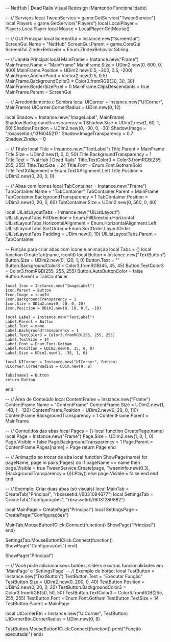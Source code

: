 -- NatHub | Dead Rails Visual Redesign (Mantendo Funcionalidade)

-- // Serviços
local TweenService = game:GetService("TweenService")
local Players = game:GetService("Players")
local LocalPlayer = Players.LocalPlayer
local Mouse = LocalPlayer:GetMouse()

-- // GUI Principal
local ScreenGui = Instance.new("ScreenGui")
ScreenGui.Name = "NatHub"
ScreenGui.Parent = game.CoreGui
ScreenGui.ZIndexBehavior = Enum.ZIndexBehavior.Sibling

-- // Janela Principal
local MainFrame = Instance.new("Frame")
MainFrame.Name = "MainFrame"
MainFrame.Size = UDim2.new(0, 600, 0, 400)
MainFrame.Position = UDim2.new(0.5, -300, 0.5, -200)
MainFrame.AnchorPoint = Vector2.new(0.5, 0.5)
MainFrame.BackgroundColor3 = Color3.fromRGB(30, 30, 30)
MainFrame.BorderSizePixel = 0
MainFrame.ClipsDescendants = true
MainFrame.Parent = ScreenGui

-- // Arredondamento e Sombra
local UICorner = Instance.new("UICorner", MainFrame)
UICorner.CornerRadius = UDim.new(0, 12)

local Shadow = Instance.new("ImageLabel", MainFrame)
Shadow.BackgroundTransparency = 1
Shadow.Size = UDim2.new(1, 60, 1, 60)
Shadow.Position = UDim2.new(0, -30, 0, -30)
Shadow.Image = "rbxassetid://1316045217"
Shadow.ImageTransparency = 0.7
Shadow.ZIndex = 0

-- // Título
local Title = Instance.new("TextLabel")
Title.Parent = MainFrame
Title.Size = UDim2.new(1, 0, 0, 50)
Title.BackgroundTransparency = 1
Title.Text = "NatHub | Dead Rails"
Title.TextColor3 = Color3.fromRGB(255, 255, 255)
Title.TextSize = 24
Title.Font = Enum.Font.GothamBold
Title.TextXAlignment = Enum.TextXAlignment.Left
Title.Position = UDim2.new(0, 20, 0, 0)

-- // Abas com Ícones
local TabContainer = Instance.new("Frame")
TabContainer.Name = "TabContainer"
TabContainer.Parent = MainFrame
TabContainer.BackgroundTransparency = 1
TabContainer.Position = UDim2.new(0, 20, 0, 60)
TabContainer.Size = UDim2.new(0, 560, 0, 40)

local UIListLayoutTabs = Instance.new("UIListLayout")
UIListLayoutTabs.FillDirection = Enum.FillDirection.Horizontal
UIListLayoutTabs.HorizontalAlignment = Enum.HorizontalAlignment.Left
UIListLayoutTabs.SortOrder = Enum.SortOrder.LayoutOrder
UIListLayoutTabs.Padding = UDim.new(0, 10)
UIListLayoutTabs.Parent = TabContainer

-- Função para criar abas com ícone e animação
local Tabs = {}
local function CreateTab(name, iconId)
    local Button = Instance.new("TextButton")
    Button.Size = UDim2.new(0, 120, 1, 0)
    Button.Text = ""
    Button.BackgroundColor3 = Color3.fromRGB(45, 45, 45)
    Button.TextColor3 = Color3.fromRGB(255, 255, 255)
    Button.AutoButtonColor = false
    Button.Parent = TabContainer

    local Icon = Instance.new("ImageLabel")
    Icon.Parent = Button
    Icon.Image = iconId
    Icon.BackgroundTransparency = 1
    Icon.Size = UDim2.new(0, 20, 0, 20)
    Icon.Position = UDim2.new(0, 10, 0.5, -10)

    local Label = Instance.new("TextLabel")
    Label.Parent = Button
    Label.Text = name
    Label.BackgroundTransparency = 1
    Label.TextColor3 = Color3.fromRGB(255, 255, 255)
    Label.TextSize = 14
    Label.Font = Enum.Font.Gotham
    Label.Position = UDim2.new(0, 35, 0, 0)
    Label.Size = UDim2.new(1, -35, 1, 0)

    local UICorner = Instance.new("UICorner", Button)
    UICorner.CornerRadius = UDim.new(0, 8)

    Tabs[name] = Button
    return Button
end

-- // Área de Conteúdo
local ContentFrame = Instance.new("Frame")
ContentFrame.Name = "ContentFrame"
ContentFrame.Size = UDim2.new(1, -40, 1, -120)
ContentFrame.Position = UDim2.new(0, 20, 0, 110)
ContentFrame.BackgroundTransparency = 1
ContentFrame.Parent = MainFrame

-- // Conteúdos das abas
local Pages = {}
local function CreatePage(name)
    local Page = Instance.new("Frame")
    Page.Size = UDim2.new(1, 0, 1, 0)
    Page.Visible = false
    Page.BackgroundTransparency = 1
    Page.Parent = ContentFrame
    Pages[name] = Page
    return Page
end

-- // Animação ao trocar de aba
local function ShowPage(name)
    for pageName, page in pairs(Pages) do
        if pageName == name then
            page.Visible = true
            TweenService:Create(page, TweenInfo.new(0.3), {BackgroundTransparency = 0}):Play()
        else
            page.Visible = false
        end
    end
end

-- // Exemplo: Criar duas abas (só visuais)
local MainTab = CreateTab("Principal", "rbxassetid://6031094677")
local SettingsTab = CreateTab("Configurações", "rbxassetid://6031280882")

local MainPage = CreatePage("Principal")
local SettingsPage = CreatePage("Configurações")

MainTab.MouseButton1Click:Connect(function()
    ShowPage("Principal")
end)

SettingsTab.MouseButton1Click:Connect(function()
    ShowPage("Configurações")
end)

ShowPage("Principal")

-- // Você pode adicionar seus botões, sliders e outras funcionalidades em 'MainPage' e 'SettingsPage'
-- // Exemplo de botão:
local TestButton = Instance.new("TextButton")
TestButton.Text = "Executar Função"
TestButton.Size = UDim2.new(0, 200, 0, 40)
TestButton.Position = UDim2.new(0, 20, 0, 20)
TestButton.BackgroundColor3 = Color3.fromRGB(50, 50, 50)
TestButton.TextColor3 = Color3.fromRGB(255, 255, 255)
TestButton.Font = Enum.Font.Gotham
TestButton.TextSize = 14
TestButton.Parent = MainPage

local UICornerBtn = Instance.new("UICorner", TestButton)
UICornerBtn.CornerRadius = UDim.new(0, 6)

TestButton.MouseButton1Click:Connect(function()
    print("Função executada!")
end)

